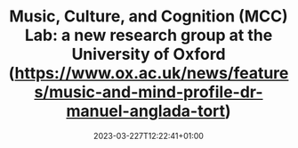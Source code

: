 ---
# Documentation: https://wowchemy.com/docs/managing-content/

title: "Music, Culture, and Cognition (MCC) Lab: a new research group at the University of Oxford (https://www.ox.ac.uk/news/features/music-and-mind-profile-dr-manuel-anglada-tort)"
summary: 
authors: []
tags: []
categories: []
date: 2023-03-227T12:22:41+01:00

# Optional external URL for project (replaces project detail page).
external_link: ""

# Featured image
# To use, add an image named `featured.jpg/png` to your page's folder.
# Focal points: Smart, Center, TopLeft, Top, TopRight, Left, Right, BottomLeft, Bottom, BottomRight.
image:
  caption:
  focal_point: ""
  preview_only: false

# Custom links (optional).
#   Uncomment and edit lines below to show custom links.

url_code: ""
url_pdf: ""
url_slides: ""
url_video: ""

# Slides (optional).
#   Associate this project with Markdown slides.
#   Simply enter your slide deck's filename without extension.
#   E.g. `slides = "example-slides"` references `content/slides/example-slides.md`.
#   Otherwise, set `slides = ""`.
slides: ""
---